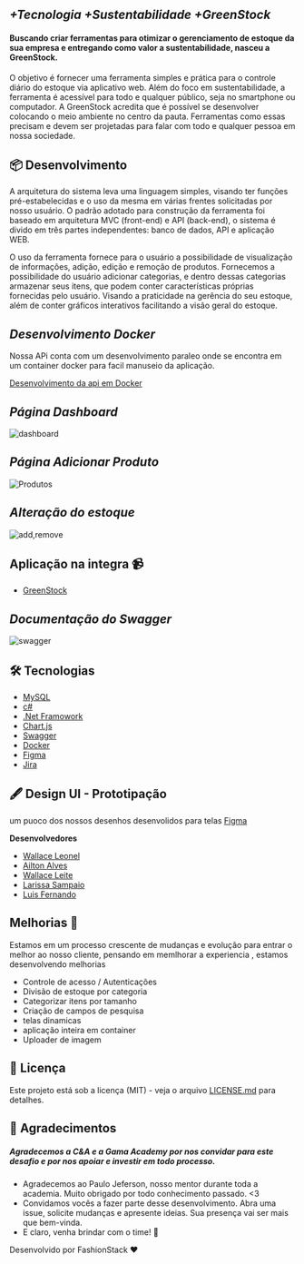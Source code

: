 ## _+Tecnologia +Sustentabilidade +GreenStock_


#### Buscando criar ferramentas para otimizar o gerenciamento de estoque da sua empresa e entregando como valor a sustentabilidade, nasceu a GreenStock.


<p> 
 O objetivo é fornecer uma ferramenta simples e prática para o controle diário do estoque via aplicativo web. Além do foco em sustentabilidade, a ferramenta é acessível para todo e qualquer público, seja no smartphone ou computador. A GreenStock acredita que é possível se desenvolver colocando o meio ambiente no centro da pauta. Ferramentas como essas precisam e devem ser projetadas para falar com todo e qualquer pessoa em nossa sociedade.
</p>

## 📦 Desenvolvimento

<p>
 A arquitetura do sistema leva uma linguagem simples, visando ter funções pré-estabelecidas e o uso da mesma em várias frentes solicitadas por nosso usuário. O padrão adotado para construção da ferramenta foi baseado em arquitetura MVC (front-end) e API (back-end), o sistema é divido em três partes independentes: banco de dados, API e aplicação WEB.
</p>

<p>
 O uso da ferramenta fornece para o usuário a possibilidade de visualização de informações, adição, edição e remoção de produtos. Fornecemos a possibilidade do usuário adicionar categorias, e dentro dessas categorias armazenar seus itens, que podem conter características próprias fornecidas pelo usuário. Visando a praticidade na gerência do seu estoque, além de conter gráficos interativos facilitando a visão geral do estoque.
</p>

## _Desenvolvimento Docker_

Nossa APi conta com um desenvolvimento paraleo onde se encontra em um  container docker para facil manuseio da aplicação. 

[Desenvolvimento da api em Docker](https://github.com/FashionStack/GreenAPI/tree/docker)

 ## _Página Dashboard_
 
 ![dashboard](https://user-images.githubusercontent.com/69112012/140243830-39fa6125-5a7f-496f-983c-928b0ccb7466.gif)


## _Página Adicionar Produto_

![Produtos](https://user-images.githubusercontent.com/69112012/140243806-9355f6e9-755d-45a4-8b32-86e07ccdfe08.gif)



## _Alteração do estoque_

![add,remove](https://user-images.githubusercontent.com/69112012/140243794-c458da1d-674d-4703-9fa0-83b0a2a84cb2.gif)



## Aplicação na integra 📹
 
 - [GreenStock](https://youtu.be/xh4UlbjOOSQ)

## _Documentação do Swagger_ 
![swagger](https://user-images.githubusercontent.com/69112012/140248420-45e3eddc-91e5-4dca-be98-8434b16f07aa.gif)

## 🛠️ Tecnologias 

- [MySQL](https://dev.mysql.com/doc/relnotes/mysql/8.0/en/news-8-0-21.html)
- [c#](https://docs.microsoft.com/pt-br/dotnet/csharp/)
- [.Net Framowork](https://docs.microsoft.com/pt-br/dotnet/)
- [Chart.js](https://www.chartjs.org/)
- [Swagger](https://swagger.io/)
- [Docker](https://docs.docker.com/)
- [Figma](https://help.figma.com/hc/en-us)
- [Jira](https://confluence.atlassian.com/jira/jira-documentation-1556.html)

## 🖋️ Design UI - Prototipação
um puoco dos nossos desenhos desenvolidos para telas 
[Figma](https://www.figma.com/file/OpxHd2XGnacOnmk2zTHB1A/Untitled-(Copy)-(Copy)?node-id=0%3A1) 
 
 **Desenvolvedores** 

-    [Wallace Leonel](https://github.com/wallaceleonel)
-    [Ailton Alves](https://github.com/aailton)
-    [Wallace Leite ](https://github.com/wallacejerry)
-    [Larissa Sampaio](https://github.com/LarissaSampaio)
-    [Luis Fernando ](https://github.com/Luinando7)
  

## Melhorias 🚧

Estamos em um processo crescente de mudanças e evolução para entrar o melhor ao nosso cliente, pensando em memlhorar a experiencia , estamos 
desenvolvendo melhorias 

- Controle de acesso / Autenticações
- Divisão de estoque por categoria
- Categorizar itens por tamanho
- Criação de campos de pesquisa
- telas dinamicas 
- aplicação inteira em container 
- Uploader de imagem


## 📄 Licença

Este projeto está sob a licença (MIT) - veja o arquivo [LICENSE.md](https://github.com/usuario/projeto/licenca) para detalhes.

## 🎁 Agradecimentos 


##### Agradecemos a C&A e a Gama Academy por nos convidar para este desafio e por nos apoiar e investir em todo processo. 

* Agradecemos ao Paulo Jeferson, nosso mentor durante toda a academia. Muito obrigado por todo conhecimento passado. <3
* Convidamos vocês a fazer parte desse desenvolvimento. Abra uma issue, solicite mudanças e apresente ideias. Sua presença vai ser mais que bem-vinda. 
* E claro, venha brindar com o time! 🍺 




Desenvolvido por FashionStack ❤️ 



